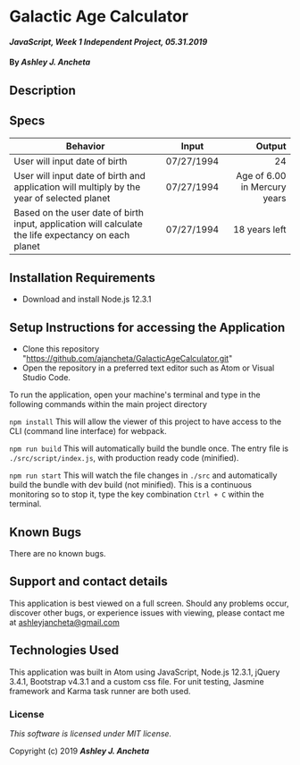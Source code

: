 # Galactic Age Calculator

#### _JavaScript, Week 1 Independent Project, *05.31.2019*_

#### By _Ashley J. Ancheta_

## Description


## Specs
| Behavior | Input | Output |
| ------------- |:-------------:| -----:|
| User will input date of birth | 07/27/1994 | 24 |
| User will input date of birth and application will multiply by the year of selected planet | 07/27/1994 | Age of 6.00 in Mercury years |
| Based on the user date of birth input, application will calculate the life expectancy on each planet | 07/27/1994 | 18 years left |



## Installation Requirements
* Download and install Node.js 12.3.1

## Setup Instructions for accessing the Application
* Clone this repository "https://github.com/ajancheta/GalacticAgeCalculator.git"
* Open the repository in a preferred text editor such as Atom or Visual Studio Code.

To run the application, open your machine's terminal and type in the following commands within the main project directory

`npm install` This will allow the viewer of this project to have access to the CLI (command line interface) for webpack.

`npm run build`
This will automatically build the bundle once. The entry file is `./src/script/index.js`, with production ready code (minified).

`npm run start`
This will watch the file changes in `./src` and automatically build the bundle with dev build (not minified). This is a continuous monitoring so to stop it, type the key combination `Ctrl + C` within the terminal.

## Known Bugs
There are no known bugs.

## Support and contact details
This application is best viewed on a full screen. Should any problems occur, discover other bugs, or experience issues with viewing, please contact me at ashleyjancheta@gmail.com

## Technologies Used
This application was built in Atom using JavaScript, Node.js 12.3.1, jQuery 3.4.1, Bootstrap v4.3.1 and a custom css file. For unit testing, Jasmine framework and Karma task runner are both used.

### License

*This software is licensed under MIT license.*

Copyright (c) 2019 **_Ashley J. Ancheta_**
